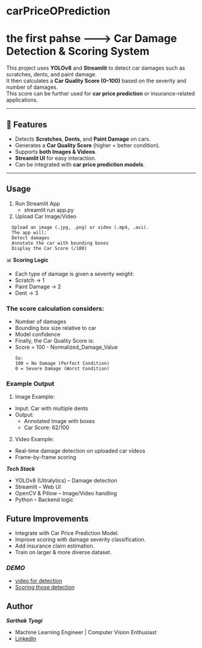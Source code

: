 # carPriceOPrediction
# the first pahse --->  Car Damage Detection & Scoring System

This project uses **YOLOv8** and **Streamlit** to detect car damages such as scratches, dents, and paint damage.  
It then calculates a **Car Quality Score (0–100)** based on the severity and number of damages.  
This score can be further used for **car price prediction** or insurance-related applications.

---

## 📌 Features
- Detects **Scratches**, **Dents**, and **Paint Damage** on cars.
- Generates a **Car Quality Score** (higher = better condition).
- Supports **both Images & Videos**.
- **Streamlit UI** for easy interaction.
- Can be integrated with **car price prediction models**.

---
## Usage
1. Run Streamlit App
   - streamlit run app.py
2. Upload Car Image/Video
```
  Upload an image (.jpg, .png) or video (.mp4, .avi).
  The app will:
  Detect damages
  Annotate the car with bounding boxes
  Display the Car Score (/100)
```
📊 **Scoring Logic**
  - Each type of damage is given a severity weight:
  - Scratch → 1
  - Paint Damage → 2
  - Dent → 3
### The score calculation considers:
  - Number of damages
  - Bounding box size relative to car
  - Model confidence
  - Finally, the Car Quality Score is:
  - Score = 100 - Normalized_Damage_Value
    ```
    So:
    100 = No Damage (Perfect Condition)
    0 = Severe Damage (Worst Condition)
    ```
### Example Output
1. Image Example:
  - Input: Car with multiple dents
  - Output:
    - Annotated Image with boxes
    - Car Score: 62/100
2. Video Example:
  - Real-time damage detection on uploaded car videos
  - Frame-by-frame scoring


 ***Tech Stack***
- YOLOv8 (Ultralytics) – Damage detection
- Streamlit – Web UI
- OpenCV & Pillow – Image/Video handling
- Python – Backend logic

  
## Future Improvements 
- Integrate with Car Price Prediction Model.
- Improve scoring with damage severity classification.
- Add insurance claim estimation.
- Train on larger & more diverse dataset.

### ***DEMO***
- [video for detection](https://www.linkedin.com/posts/sarthak-tyagi-a18812226_machinelearning-yolo-computervision-activity-7361832762640617474-uKed?utm_source=share&utm_medium=member_desktop&rcm=ACoAADi3pDQBy3-nsVgSm0LYdQdC_W0qjLWiwoo)
- [Scoring those detection](https://www.linkedin.com/posts/sarthak-tyagi-a18812226_machinelearning-yolo-computervision-activity-7361835658560069633-DCAs?utm_source=share&utm_medium=member_desktop&rcm=ACoAADi3pDQBy3-nsVgSm0LYdQdC_W0qjLWiwoo)

## Author
***Sarthak Tyagi***
- Machine Learning Engineer | Computer Vision Enthusiast
- [LinkedIn]([www.linkedin.com/in/sarthak-tyagi-a18812226](https://www.linkedin.com/in/sarthak-tyagi-a18812226/))
